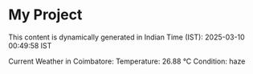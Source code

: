 # My Project

This content is dynamically generated in Indian Time (IST): 2025-03-10 00:49:58 IST


Current Weather in Coimbatore:
Temperature: 26.88 °C
Condition: haze
